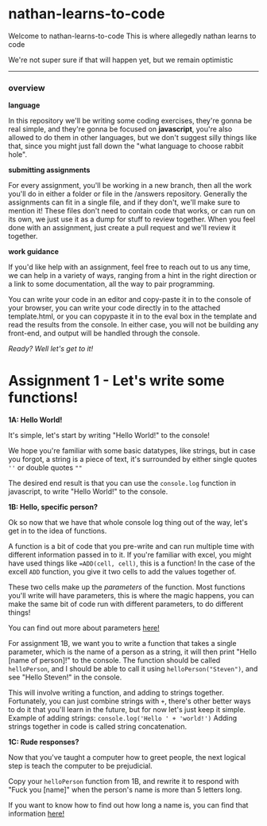 
# nathan-learns-to-code


Welcome to nathan-learns-to-code
This is where allegedly nathan learns to code


We're not super sure if that will happen yet, but we remain optimistic

---
### overview

**language**

In this repository we'll be writing some coding exercises, they're gonna be real simple, and they're gonna be focused on **javascript**, you're also allowed to do them in other languages, but we don't suggest silly things like that, since you might just fall down the "what language to choose rabbit hole".

**submitting assignments**

For every assignment, you'll be working in a new branch, then all the work you'll do in either a folder or file in the /answers repository. Generally the assignments can fit in a single file, and if they don't, we'll make sure to mention it! These files don't need to contain code that works, or can run on its own, we just use it as a dump for stuff to review together.
When you feel done with an assignment, just create a pull request and we'll review it together.

**work guidance**

If you'd like help with an assignment, feel free to reach out to us any time, we can help in a variety of ways, ranging from a hint in the right direction or a link to some documentation, all the way to pair programming.

You can write your code in an editor and copy-paste it in to the console of your browser, you can write your code directly in to the attached template.html, or you can copypaste it in to the eval box in the template and read the results from the console. In either case, you will not be building any front-end, and output will be handled through the console.

*Ready? Well let's get to it!*

# Assignment 1 - Let's write some functions!
**1A: Hello World!**

It's simple, let's start by writing "Hello World!" to the console!

We hope you're familiar with some basic datatypes, like strings, but in case you forgot, a string is a piece of text, it's surrounded by either single quotes `''` or double quotes `""`

The desired end result is that you can use the `console.log` function in javascript, to write "Hello World!" to the console.

**1B: Hello, specific person?**

Ok so now that we have that whole console log thing out of the way, let's get in to the idea of functions.

A function is a bit of code that you pre-write and can run multiple time with different information passed in to it. If you're familiar with excel, you might have used things like `=ADD(cell, cell)`, this is a function! In the case of the excell `ADD` function, you give it two cells to add the values together of.

These two cells make up the *parameters* of the function. Most functions you'll write will have parameters, this is where the magic happens, you can make the same bit of code run with different parameters, to do different things!

You can find out more about parameters [here!](https://www.w3schools.com/js/js_function_parameters.asp)


For assignment 1B, we want you to write a function that takes a single parameter, which is the name of a person as a string, it will then print "Hello [name of person]!" to the console.
The function should be called `helloPerson`, and I should be able to call it using `helloPerson("Steven")`, and see "Hello Steven!" in the console.


This will involve writing a function, and adding to strings together. Fortunately, you can just combine strings with `+`, there's other better ways to do it that you'll learn in the future, but for now let's just keep it simple. Example of adding strings: `console.log('Hello ' + 'world!')`
Adding strings together in code is called string concatenation.

**1C: Rude responses?**

Now that you've taught a computer how to greet people, the next logical step is teach the computer to be prejudicial.

Copy your `helloPerson` function from 1B, and rewrite it to respond with "Fuck you [name]" when the person's name is more than 5 letters long.

If you want to know how to find out how long a name is, you can find that information [here!](https://www.w3schools.com/jsref/jsref_length_string.asp)
